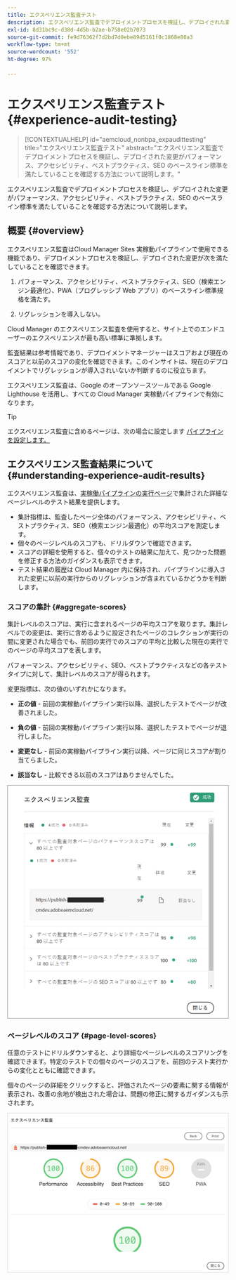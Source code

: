 ```yaml
---
title: エクスペリエンス監査テスト
description: エクスペリエンス監査でデプロイメントプロセスを検証し、デプロイされた変更がパフォーマンス、アクセシビリティ、ベストプラクティス、SEO のベースライン標準を満たしていることを確認する方法について説明します。
exl-id: 8d31bc9c-d38d-4d5b-b2ae-b758e02b7073
source-git-commit: fe9d76362f7d2bd7d0ebe89d5161f0c1868e80a3
workflow-type: tm+mt
source-wordcount: '552'
ht-degree: 97%

---
```



# エクスペリエンス監査テスト {#experience-audit-testing}

>[!CONTEXTUALHELP]
>id="aemcloud_nonbpa_expaudittesting"
>title="エクスペリエンス監査テスト"
>abstract="エクスペリエンス監査でデプロイメントプロセスを検証し、デプロイされた変更がパフォーマンス、アクセシビリティ、ベストプラクティス、SEO のベースライン標準を満たしていることを確認する方法について説明します。"

エクスペリエンス監査でデプロイメントプロセスを検証し、デプロイされた変更がパフォーマンス、アクセシビリティ、ベストプラクティス、SEO のベースライン標準を満たしていることを確認する方法について説明します。

## 概要 {#overview}

エクスペリエンス監査はCloud Manager Sites 実稼動パイプラインで使用できる機能であり、デプロイメントプロセスを検証し、デプロイされた変更が次を満たしていることを確認できます。

1. パフォーマンス、アクセシビリティ、ベストプラクティス、SEO（検索エンジン最適化）、PWA（プログレッシブ Web アプリ）のベースライン標準規格を満たす。

1. リグレッションを導入しない。

Cloud Manager のエクスペリエンス監査を使用すると、サイト上でのエンドユーザーのエクスペリエンスが最も高い標準に準拠します。

監査結果は参考情報であり、デプロイメントマネージャーはスコアおよび現在のスコアと以前のスコアの変化を確認できます。このインサイトは、現在のデプロイメントでリグレッションが導入されいないか判断するのに役立ちます。

エクスペリエンス監査は、Google のオープンソースツールである Google Lighthouse を活用し、すべての Cloud Manager 実稼動パイプラインで有効になります。

>[!TIP]
>
>エクスペリエンス監査に含めるページは、次の場合に設定します [パイプラインを設定します。](/help/implementing/cloud-manager/configuring-pipelines/configuring-production-pipelines.md#full-stack-code)

## エクスペリエンス監査結果について {#understanding-experience-audit-results}

エクスペリエンス監査は、[実稼働パイプラインの実行ページ](/help/implementing/cloud-manager/deploy-code.md)で集計された詳細なページレベルのテスト結果を提供します。

* 集計指標は、監査したページ全体のパフォーマンス、アクセシビリティ、ベストプラクティス、SEO（検索エンジン最適化）の平均スコアを測定します。
* 個々のページレベルのスコアも、ドリルダウンで確認できます。
* スコアの詳細を使用すると、個々のテストの結果に加えて、見つかった問題を修正する方法のガイダンスも表示できます。
* テスト結果の履歴は Cloud Manager 内に保持され、パイプラインに導入された変更に以前の実行からのリグレッションが含まれているかどうかを判断します。

### スコアの集計 {#aggregate-scores}

集計レベルのスコアは、実行に含まれるページの平均スコアを取ります。集計レベルでの変更は、実行に含めるように設定されたページのコレクションが実行の間に変更された場合でも、前回の実行でのスコアの平均と比較した現在の実行でのページの平均スコアを表します。

パフォーマンス、アクセシビリティ、SEO、ベストプラクティスなどの各テストタイプに対して、集計レベルのスコアが得られます。

変更指標は、次の値のいずれかになります。

* **正の値** - 前回の実稼動パイプライン実行以降、選択したテストでページが改善されました。

* **負の値** - 前回の実稼動パイプライン実行以降、選択したテストでページが退行しました。

* **変更なし** - 前回の実稼動パイプライン実行以降、ページに同じスコアが割り当てらました。

* **該当なし** - 比較できる以前のスコアはありませんでした。

![エクスペリエンス監査結果](/help/implementing/cloud-manager/assets/exp-audit-1.png)

### ページレベルのスコア {#page-level-scores}

任意のテストにドリルダウンすると、より詳細なページレベルのスコアリングを確認できます。特定のテストでの個々のページのスコアを、前回のテスト実行からの変化とともに確認できます。

個々のページの詳細をクリックすると、評価されたページの要素に関する情報が表示され、改善の余地が検出された場合は、問題の修正に関するガイダンスも示されます。

![ページレベルのスコア](/help/implementing/cloud-manager/assets/exp-audit-2.png)
